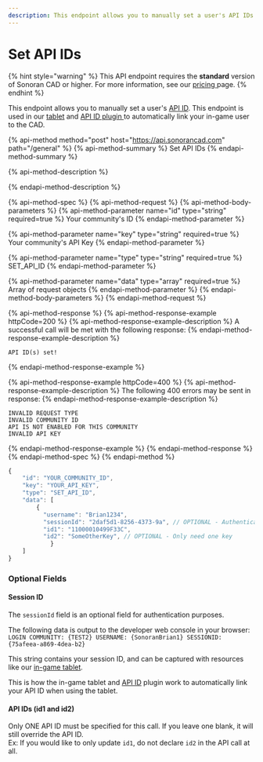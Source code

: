```yaml
---
description: This endpoint allows you to manually set a user's API IDs.
---
```


# Set API IDs

{% hint style="warning" %}
This API endpoint requires the **standard** version of Sonoran CAD or higher. For more information, see our [pricing ](../../../pricing/faq/)page.
{% endhint %}

This endpoint allows you to manually set a user's [API ID](../getting-started/setting-your-api-id.md). This endpoint is used in our [tablet](../../../integration-plugins/integration-plugins/available-plugins/tablet.md) and [API ID plugin ](../../../integration-plugins/integration-plugins/available-plugins/api-id-checker.md)to automatically link your in-game user to the CAD.

{% api-method method="post" host="https://api.sonorancad.com" path="/general" %}
{% api-method-summary %}
Set API IDs
{% endapi-method-summary %}

{% api-method-description %}

{% endapi-method-description %}

{% api-method-spec %}
{% api-method-request %}
{% api-method-body-parameters %}
{% api-method-parameter name="id" type="string" required=true %}
Your community's ID
{% endapi-method-parameter %}

{% api-method-parameter name="key" type="string" required=true %}
Your community's API Key
{% endapi-method-parameter %}

{% api-method-parameter name="type" type="string" required=true %}
SET\_API\_ID
{% endapi-method-parameter %}

{% api-method-parameter name="data" type="array" required=true %}
Array of request objects
{% endapi-method-parameter %}
{% endapi-method-body-parameters %}
{% endapi-method-request %}

{% api-method-response %}
{% api-method-response-example httpCode=200 %}
{% api-method-response-example-description %}
A successful call will be met with the following response:
{% endapi-method-response-example-description %}

```
API ID(s) set!
```
{% endapi-method-response-example %}

{% api-method-response-example httpCode=400 %}
{% api-method-response-example-description %}
The following 400 errors may be sent in response:
{% endapi-method-response-example-description %}

```http
INVALID REQUEST TYPE
INVALID COMMUNITY ID
API IS NOT ENABLED FOR THIS COMMUNITY
INVALID API KEY
```
{% endapi-method-response-example %}
{% endapi-method-response %}
{% endapi-method-spec %}
{% endapi-method %}

```javascript
{
    "id": "YOUR_COMMUNITY_ID",
    "key": "YOUR_API_KEY",
    "type": "SET_API_ID",
    "data": [
        {
          "username": "Brian1234",
          "sessionId": "2daf5d1-8256-4373-9a", // OPTIONAL - Authentication
          "id1": "11000010499F33C",
          "id2": "SomeOtherKey", // OPTIONAL - Only need one key
		    }
    ]
}
```

### Optional Fields

#### Session ID

The `sessionId` field is an optional field for authentication purposes.

The following data is output to the developer web console in your browser: `LOGIN COMMUNITY: {TEST2} USERNAME: {SonoranBrian1} SESSIONID: {75afeea-a869-4dea-b2}`

This string contains your session ID, and can be captured with resources like our [in-game tablet](../../../integration-plugins/integration-plugins/available-plugins/tablet.md).

This is how the in-game tablet and [API ID](../../../integration-plugins/integration-plugins/available-plugins/api-id-checker.md) plugin work to automatically link your API ID when using the tablet.

#### API IDs \(id1 and id2\)

Only ONE API ID must be specified for this call. If you leave one blank, it will still override the API ID.  
Ex: If you would like to only update `id1`, do not declare `id2` in the API call at all.

